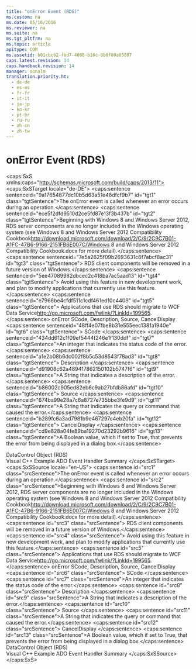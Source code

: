 ```yaml
---
title: "onError Event (RDS)"
ms.custom: na
ms.date: 05/16/2016
ms.reviewer: na
ms.suite: na
ms.tgt_pltfrm: na
ms.topic: article
apitype: COM
ms.assetid: b01cbc62-fbd7-4068-b16c-8b0f80a05887
caps.latest.revision: 14
caps.handback.revision: 14
manager: sonalm
translation.priority.ht: 
  - de-de
  - es-es
  - fr-fr
  - it-it
  - ja-jp
  - ko-kr
  - pt-br
  - ru-ru
  - zh-cn
  - zh-tw
---
```

# onError Event (RDS)
<?xml version="1.0" encoding="utf-8"?>
<caps:SxS xmlns:caps="http://schemas.microsoft.com/build/caps/2013/11">
  <caps:SxSTarget locale="de-DE">
    <developerReferenceWithSyntaxDocument xsi:schemaLocation="http://ddue.schemas.microsoft.com/authoring/2003/5 http://dduestorage.blob.core.windows.net/ddueschema/developer.xsd" xmlns="http://ddue.schemas.microsoft.com/authoring/2003/5" xmlns:xlink="http://www.w3.org/1999/xlink" xmlns:xsi="http://www.w3.org/2001/XMLSchema-instance">
      <introduction>
        <para>
          <caps:sentence sentenceid="9a17654877dc10b5d63a51e46dfcf9b7" id="tgt1" class="tgtSentence">The <legacyBold>onError</legacyBold> event is called whenever an error occurs during an operation.</caps:sentence>
        </para>
        <alert class="important">
          <para>
            <caps:sentence sentenceid="ece5f2dfd9510d2ce5fd87e13f3b437b" id="tgt2" class="tgtSentence">Beginning with Windows 8 and Windows Server 2012, RDS server components are no longer included in the Windows operating system (see Windows 8 and <externalLink><linkText>Windows Server 2012 Compatibility Cookbook</linkText><linkUri>http://download.microsoft.com/download/2/C/9/2C9C7B01-A1FC-47B6-9166-2151FB6E007C/Windows 8 and Windows Server 2012 Compatibility Cookbook.docx</linkUri></externalLink> for more detail).</caps:sentence>
            <caps:sentence sentenceid="7e5a2625f09b2693631c6f7abcf8ac31" id="tgt3" class="tgtSentence"> RDS client components will be removed in a future version of Windows.</caps:sentence>
            <caps:sentence sentenceid="5ee47089982dbcec2c418ba7ac5aad13" id="tgt4" class="tgtSentence"> Avoid using this feature in new development work, and plan to modify applications that currently use this feature.</caps:sentence>
            <caps:sentence sentenceid="e7966be4cfdf511c1cdf461ed10c4409" id="tgt5" class="tgtSentence"> Applications that use RDS should migrate to <externalLink><linkText>WCF Data Service</linkText><linkUri>http://go.microsoft.com/fwlink/?LinkId=199565</linkUri></externalLink>.</caps:sentence>
          </para>
        </alert>
      </introduction>
      <syntaxSection>
        <legacySyntax>
          <legacyBold>onError</legacyBold>
          <parameterReference>SCode,</parameterReference>
          <parameterReference>Description,</parameterReference>
          <parameterReference>Source,</parameterReference>
          <parameterReference>CancelDisplay</parameterReference>
        </legacySyntax>
      </syntaxSection>
      <parameters>
        <content>
          <definitionTable>
            <definedTerm>
              <caps:sentence sentenceid="48ff4e07fbe8b31e555eec1381a1940e" id="tgt6" class="tgtSentence"> <legacyItalic>SCode</legacyItalic> </caps:sentence>
            </definedTerm>
            <definition>
              <para>
                <caps:sentence sentenceid="434dd612c1f09ef5444f246e1f130ddf" id="tgt7" class="tgtSentence">An integer that indicates the status code of the error.</caps:sentence>
              </para>
            </definition>
            <definedTerm>
              <caps:sentence sentenceid="a1e2b08b6dc002f8b5c53d8543f78ad3" id="tgt8" class="tgtSentence"> <legacyItalic>Description</legacyItalic> </caps:sentence>
            </definedTerm>
            <definition>
              <para>
                <caps:sentence sentenceid="d91908c62a489417862150102b5747f6" id="tgt9" class="tgtSentence">A <legacyBold>String</legacyBold> that indicates a description of the error.</caps:sentence>
              </para>
            </definition>
            <definedTerm>
              <caps:sentence sentenceid="b86002c905ed82eb6c9ab27bfdb86afd" id="tgt10" class="tgtSentence"> <legacyItalic>Source</legacyItalic> </caps:sentence>
            </definedTerm>
            <definition>
              <para>
                <caps:sentence sentenceid="674ba99e28a7c6a8727e735bbe3fe9d9" id="tgt11" class="tgtSentence">A <legacyBold>String</legacyBold> that indicates the query or command that caused the error.</caps:sentence>
              </para>
            </definition>
            <definedTerm>
              <caps:sentence sentenceid="b289fc6a3ad7981b9e467297c4eb20fa" id="tgt12" class="tgtSentence"> <legacyItalic>CancelDisplay</legacyItalic> </caps:sentence>
            </definedTerm>
            <definition>
              <para>
                <caps:sentence sentenceid="cd9e828a04fe89ba19270d23292b9616" id="tgt13" class="tgtSentence">A <legacyBold>Boolean</legacyBold> value, which if set to <languageKeyword>True</languageKeyword>, that prevents the error from being displayed in a dialog box.</caps:sentence>
              </para>
            </definition>
          </definitionTable>
        </content>
      </parameters>
      <section>
        <title>
          <caps:sentence sentenceid="2f342d3be839cc5b67ae0de7d404b8e6" id="tgt14" class="tgtSentence">Applies To</caps:sentence>
        </title>
        <content>
          <para>
            <link xlink:href="d85ea4fc-451c-436e-97b8-58f92b149dd0">DataControl Object (RDS)</link>
          </para>
        </content>
      </section>
      <relatedTopics>
        <link xlink:href="29530153-b963-4a7c-8665-2335f1d604a8">Visual C++ Example</link>
        <link xlink:href="b34f4472-5e04-4a2c-ab64-38d6eca31a69">ADO Event Handler Summary</link>
      </relatedTopics>
    </developerReferenceWithSyntaxDocument>
  </caps:SxSTarget>
  <caps:SxSSource locale="en-US">
    <developerReferenceWithSyntaxDocument xsi:schemaLocation="http://ddue.schemas.microsoft.com/authoring/2003/5 http://dduestorage.blob.core.windows.net/ddueschema/developer.xsd" xmlns="http://ddue.schemas.microsoft.com/authoring/2003/5" xmlns:xlink="http://www.w3.org/1999/xlink" xmlns:xsi="http://www.w3.org/2001/XMLSchema-instance">
      <introduction>
        <para>
          <caps:sentence id="src1" class="srcSentence">The <legacyBold>onError</legacyBold> event is called whenever an error occurs during an operation.</caps:sentence>
        </para>
        <alert class="important">
          <para>
            <caps:sentence id="src2" class="srcSentence">Beginning with Windows 8 and Windows Server 2012, RDS server components are no longer included in the Windows operating system (see Windows 8 and <externalLink><linkText>Windows Server 2012 Compatibility Cookbook</linkText><linkUri>http://download.microsoft.com/download/2/C/9/2C9C7B01-A1FC-47B6-9166-2151FB6E007C/Windows 8 and Windows Server 2012 Compatibility Cookbook.docx</linkUri></externalLink> for more detail).</caps:sentence>
            <caps:sentence id="src3" class="srcSentence"> RDS client components will be removed in a future version of Windows.</caps:sentence>
            <caps:sentence id="src4" class="srcSentence"> Avoid using this feature in new development work, and plan to modify applications that currently use this feature.</caps:sentence>
            <caps:sentence id="src5" class="srcSentence"> Applications that use RDS should migrate to <externalLink><linkText>WCF Data Service</linkText><linkUri>http://go.microsoft.com/fwlink/?LinkId=199565</linkUri></externalLink>.</caps:sentence>
          </para>
        </alert>
      </introduction>
      <syntaxSection>
        <legacySyntax>
          <legacyBold>onError</legacyBold>
          <parameterReference>SCode,</parameterReference>
          <parameterReference>Description,</parameterReference>
          <parameterReference>Source,</parameterReference>
          <parameterReference>CancelDisplay</parameterReference>
        </legacySyntax>
      </syntaxSection>
      <parameters>
        <content>
          <definitionTable>
            <definedTerm>
              <caps:sentence id="src6" class="srcSentence"> <legacyItalic>SCode</legacyItalic> </caps:sentence>
            </definedTerm>
            <definition>
              <para>
                <caps:sentence id="src7" class="srcSentence">An integer that indicates the status code of the error.</caps:sentence>
              </para>
            </definition>
            <definedTerm>
              <caps:sentence id="src8" class="srcSentence"> <legacyItalic>Description</legacyItalic> </caps:sentence>
            </definedTerm>
            <definition>
              <para>
                <caps:sentence id="src9" class="srcSentence">A <legacyBold>String</legacyBold> that indicates a description of the error.</caps:sentence>
              </para>
            </definition>
            <definedTerm>
              <caps:sentence id="src10" class="srcSentence"> <legacyItalic>Source</legacyItalic> </caps:sentence>
            </definedTerm>
            <definition>
              <para>
                <caps:sentence id="src11" class="srcSentence">A <legacyBold>String</legacyBold> that indicates the query or command that caused the error.</caps:sentence>
              </para>
            </definition>
            <definedTerm>
              <caps:sentence id="src12" class="srcSentence"> <legacyItalic>CancelDisplay</legacyItalic> </caps:sentence>
            </definedTerm>
            <definition>
              <para>
                <caps:sentence id="src13" class="srcSentence">A <legacyBold>Boolean</legacyBold> value, which if set to <languageKeyword>True</languageKeyword>, that prevents the error from being displayed in a dialog box.</caps:sentence>
              </para>
            </definition>
          </definitionTable>
        </content>
      </parameters>
      <section>
        <title>
          <caps:sentence id="src14" class="srcSentence">Applies To</caps:sentence>
        </title>
        <content>
          <para>
            <link xlink:href="d85ea4fc-451c-436e-97b8-58f92b149dd0">DataControl Object (RDS)</link>
          </para>
        </content>
      </section>
      <relatedTopics>
        <link xlink:href="29530153-b963-4a7c-8665-2335f1d604a8">Visual C++ Example</link>
        <link xlink:href="b34f4472-5e04-4a2c-ab64-38d6eca31a69">ADO Event Handler Summary</link>
      </relatedTopics>
    </developerReferenceWithSyntaxDocument>
  </caps:SxSSource>
</caps:SxS>